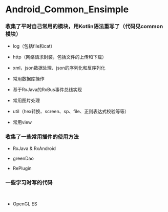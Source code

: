 # Android_Common_Ensimple
### 收集了平时自己常用的模块，用Kotlin语法重写了（代码见common模块）
- log（包括file和cat）

- http（网络请求封装，包括文件的上传和下载）

- xml，json数据处理、json的序列化和反序列化

- 常用数据库操作

- 基于RxJava的RxBus事件总线实现

- 常用图片处理

- util（hex转换、screen、sp、file、正则表达式校验等等）

- 常用view

### 收集了一些常用插件的使用方法
- RxJava & RxAndroid

- greenDao

- RePlugin
 
### 一些学习时写的代码
 
- OpenGL ES
